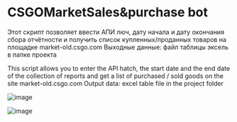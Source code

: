 # CSGOMarketSales&purchase bot
Этот скрипт позволяет ввести АПИ люч, дату начала и дату окончания сбора отчётности и получить список купленных/проданных товаров на площадке market-old.csgo.com 
Выходные данные: файл таблицы эксель в папке проекта


 
This script allows you to enter the API hatch, the start date and the end date of the collection of reports and get a list of purchased / sold goods on the site market-old.csgo.com
Output data: excel table file in the project folder

![image](https://github.com/meanprog/CSGOMarketSales-purchase-bot/assets/118124701/02449012-bb4d-4fde-ad20-4f12df11788c)

![image](https://github.com/meanprog/CSGOMarketSales-purchase-bot/assets/118124701/246bd78c-5746-4721-b45d-261c34dc50ff)


